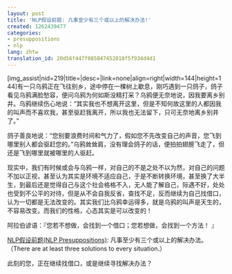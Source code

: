 ```yaml
---
layout: post
title: 'NLP假设前题: 凡事至少有三个或以上的解决办法!'
created: 1262439477
categories:
- presuppositions
- nlp
lang: zhtw
translation_id: 20d56f447f085847452018f5f934d4d1
---
```

<!--break-->
<p>[img_assist|nid=219|title=|desc=|link=none|align=right|width=144|height=144]有一只乌鸦正在飞往别乡，途中停在一棵树上歇息，刚巧遇到一只鸽子，鸽子看见乌鸦满脸愁容，便问乌鸦为何如斯没精打采？乌鸦便无奈地说，因我要离乡别井。乌鸦继续伤心地说：“其实我也不想离开这里，但是不知何故这里的人都因我的叫声而不喜欢我，甚至驱赶我离开，所以我也无法留下，只可无奈地离乡别井了。”</p>

<p>鸽子善良地说：“您别要浪费时间和气力了，假如您不先改变自己的声音，您飞到哪里别人都会驱赶您的。”乌鸦耸耸肩，没有理会鸽子的话，便拍拍翅膀飞走了，但还是飞到哪里就被哪里的人驱赶。 </p>

<p>现实中，我们有时候或会与乌鸦一样，对自己的不是之处不以为然，对自己的问题不加以正视，甚至认为其实是环境不适应自己，于是不断转换环境，甚至换了大半生，到最后还是觉得自己与这个社会格格不入，无人能了解自己，际遇不好，处处也受到不公平的对待，但是从不会自我反省，查找不足，反而继续为自己找借口，认为一切都是无法改变的。其实我们比乌鸦幸运得多，就是乌鸦的叫声是天生的，不容易改变。而我们的性格，心态其实是可以改变的！ </p>

<p>阿拉伯谚语：『您若不想做，会找到一个借口；您若想做，会找到一个方法！ 』</p>

<p><a href="cn/articles/nlp/presuppositions" target="_new">NLP假设前题(NLP Presuppositions)</a>: 凡事至少有三个或以上的解决办法。 （There are at least three solutions to every situation.）</p>

<p>此刻的您，正在继续找借口，或是继续寻找解决办法？ </p>
